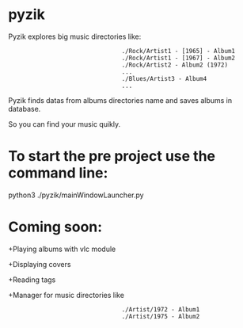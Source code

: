 # pyzik

Pyzik explores big music directories like:

                                    ./Rock/Artist1 - [1965] - Album1
                                    ./Rock/Artist1 - [1967] - Album2
                                    ./Rock/Artist2 - Album2 (1972)
                                    ...
                                    ./Blues/Artist3 - Album4
                                    ...



Pyzik finds datas from albums directories name and saves albums in database. 

So you can find your music quikly.




# To start the pre project use the command line: 

python3 ./pyzik/mainWindowLauncher.py




# Coming soon:

+Playing albums with vlc module

+Displaying covers

+Reading tags

+Manager for music directories like 

                                    ./Artist/1972 - Album1
                                    ./Artist/1975 - Album2





